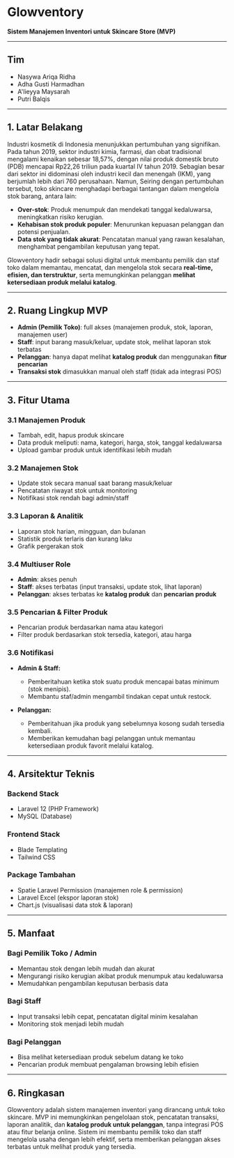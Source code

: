# Glowventory
**Sistem Manajemen Inventori untuk Skincare Store (MVP)**

---

## Tim
- Nasywa Ariqa Ridha
- Adha Gusti Harmadhan
- A'lieyya Maysarah 
- Putri Balqis

---

## 1. Latar Belakang

Industri kosmetik di Indonesia menunjukkan pertumbuhan yang signifikan. Pada tahun 2019, sektor industri kimia, farmasi, dan obat tradisional mengalami kenaikan sebesar 18,57%, dengan nilai produk domestik bruto (PDB) mencapai Rp22,26 triliun pada kuartal IV tahun 2019. Sebagian besar dari sektor ini didominasi oleh industri kecil dan menengah (IKM), yang berjumlah lebih dari 760 perusahaan. Namun, Seiring dengan pertumbuhan tersebut, toko skincare menghadapi berbagai tantangan dalam mengelola stok barang, antara lain:

- **Over-stok**: Produk menumpuk dan mendekati tanggal kedaluwarsa, meningkatkan risiko kerugian.  
- **Kehabisan stok produk populer**: Menurunkan kepuasan pelanggan dan potensi penjualan.  
- **Data stok yang tidak akurat**: Pencatatan manual yang rawan kesalahan, menghambat pengambilan keputusan yang tepat.

Glowventory hadir sebagai solusi digital untuk membantu pemilik dan staf toko dalam memantau, mencatat, dan mengelola stok secara **real-time, efisien, dan terstruktur**, serta memungkinkan pelanggan **melihat ketersediaan produk melalui katalog**.

---

## 2. Ruang Lingkup MVP
- **Admin (Pemilik Toko)**: full akses (manajemen produk, stok, laporan, manajemen user)  
- **Staff**: input barang masuk/keluar, update stok, melihat laporan stok terbatas  
- **Pelanggan**: hanya dapat melihat **katalog produk** dan menggunakan **fitur pencarian**  
- **Transaksi stok** dimasukkan manual oleh staff (tidak ada integrasi POS)  


---

## 3. Fitur Utama

### 3.1 Manajemen Produk
- Tambah, edit, hapus produk skincare  
- Data produk meliputi: nama, kategori, harga, stok, tanggal kedaluwarsa  
- Upload gambar produk untuk identifikasi lebih mudah  

### 3.2 Manajemen Stok
- Update stok secara manual saat barang masuk/keluar  
- Pencatatan riwayat stok untuk monitoring  
- Notifikasi stok rendah bagi admin/staff  

### 3.3 Laporan & Analitik
- Laporan stok harian, mingguan, dan bulanan  
- Statistik produk terlaris dan kurang laku  
- Grafik pergerakan stok  

### 3.4 Multiuser Role
- **Admin**: akses penuh  
- **Staff**: akses terbatas (input transaksi, update stok, lihat laporan)  
- **Pelanggan**: akses terbatas ke **katalog produk** dan **pencarian produk**  

### 3.5 Pencarian & Filter Produk
- Pencarian produk berdasarkan nama atau kategori  
- Filter produk berdasarkan stok tersedia, kategori, atau harga
### 3.6 Notifikasi

- **Admin & Staff:**  
  - Pemberitahuan ketika stok suatu produk mencapai batas minimum (stok menipis).  
  - Membantu staf/admin mengambil tindakan cepat untuk restock.

- **Pelanggan:**  
  - Pemberitahuan jika produk yang sebelumnya kosong sudah tersedia kembali.  
  - Memberikan kemudahan bagi pelanggan untuk memantau ketersediaan produk favorit melalui katalog.
  

---

## 4. Arsitektur Teknis

### Backend Stack
- Laravel 12 (PHP Framework)  
- MySQL (Database)  

### Frontend Stack
- Blade Templating  
- Tailwind CSS  

### Package Tambahan
- Spatie Laravel Permission (manajemen role & permission)  
- Laravel Excel (ekspor laporan stok)  
- Chart.js (visualisasi data stok & laporan)  

---

## 5. Manfaat

### Bagi Pemilik Toko / Admin
- Memantau stok dengan lebih mudah dan akurat  
- Mengurangi risiko kerugian akibat produk menumpuk atau kedaluwarsa  
- Memudahkan pengambilan keputusan berbasis data  

### Bagi Staff
- Input transaksi lebih cepat, pencatatan digital minim kesalahan  
- Monitoring stok menjadi lebih mudah  

### Bagi Pelanggan
- Bisa melihat ketersediaan produk sebelum datang ke toko  
- Pencarian produk membuat pengalaman browsing lebih efisien  

---

## 6. Ringkasan
Glowventory adalah sistem manajemen inventori yang dirancang untuk toko skincare. MVP ini memungkinkan pengelolaan stok, pencatatan transaksi, laporan analitik, dan **katalog produk untuk pelanggan**, tanpa integrasi POS atau fitur belanja online. Sistem ini membantu pemilik toko dan staff mengelola usaha dengan lebih efektif, serta memberikan pelanggan akses terbatas untuk melihat produk yang tersedia.
